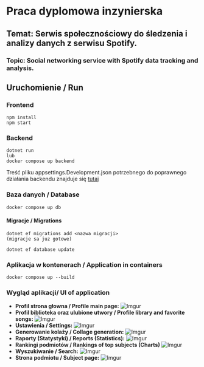 # Praca dyplomowa inzynierska
## Temat: Serwis społecznościowy do śledzenia i analizy danych z serwisu Spotify.
### Topic: Social networking service with Spotify data tracking and analysis.
## Uruchomienie / Run

### Frontend
```
npm install
npm start
```

### Backend
```
dotnet run
lub
docker compose up backend
```
Treść pliku appsettings.Development.json potrzebnego do poprawnego działania backendu znajduje się [tutaj](https://pastebin.com/N8xQYHQA)

### Baza danych / Database
```
docker compose up db
```
#### Migracje / Migrations
```
dotnet ef migrations add <nazwa migracji>
(migracje sa juz gotowe)

dotnet ef database update
```

### Aplikacja w kontenerach / Application in containers
```
docker compose up --build
```

### Wygląd aplikacji/ UI of application
- **Profil strona głowna / Profile main page:**
![Imgur](https://imgur.com/oHBTsRg.gif)
- **Profil biblioteka oraz ulubione utwory / Profile library and favorite songs:**
![Imgur](https://imgur.com/KYo9XPu.gif)
- **Ustawienia / Settings:**
![Imgur](https://imgur.com/L81MiQQ.gif)
- **Generowanie kolaży / Collage generation:**
![Imgur](https://imgur.com/TNewSU8.gif)
- **Raporty (Statystyki) / Reports (Statistics):**
![Imgur](https://imgur.com/k3J3zNp.gif)
- **Rankingi podmiotów / Rankings of top subjects (Charts)**
![Imgur](https://imgur.com/iOaP9Zf.gif)
- **Wyszukiwanie / Search:**
![Imgur](https://imgur.com/oSlK370.gif)
- **Strona podmiotu / Subject page:**
![Imgur](https://imgur.com/jC0rvB8.gif)



